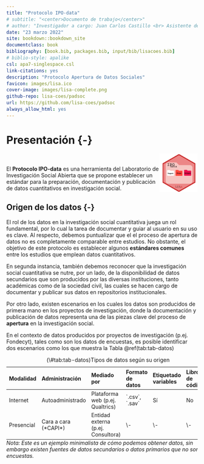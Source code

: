 ```yaml
--- 
title: "Protocolo IPO-data"
# subtitle: "<center>Documento de trabajo</center>"
# author: "Investigador a cargo: Juan Carlos Castillo <br> Asistente de investigación: Valentina Andrade <br> Pasante: Vanessa Leyton"
date: "23 marzo 2022"
site: bookdown::bookdown_site
documentclass: book
bibliography: [book.bib, packages.bib, input/bib/lisacoes.bib]
# biblio-style: apalike
csl: apa7-singlespace.csl
link-citations: yes
description: "Protocolo Apertura de Datos Sociales"
favicon: images/lisa.ico
cover-image: images/lisa-complete.png
github-repo: lisa-coes/padsoc
url: https://github.com/lisa-coes/padsoc
always_allow_html: yes
---
```


# Presentación  {-}

<img src="images/ipo-data-hex.png" align="right" alt="logo" style="float: right;width: 20%;max-height: 100%" />     



<br>

El **Protocolo IPO-data** es una herramienta del Laboratorio de Investigación Social Abierta que se propone establecer un estándar para la preparación, documentación y publicación de datos cuantitativos en investigación social.


## Origen de los datos {-}

El rol de los datos en la investigación social cuantitativa juega un rol fundamental, por lo cual la tarea de documentar y guiar al usuario en su uso es clave. Al respecto, debemos puntualizar que el el proceso de apertura de datos no es completamente comparable entre estudios. No obstante, el objetivo de este protocolo es establecer algunos **estándares comunes** entre los estudios que emplean datos cuantitativos.

En segunda instancia, también debemos reconocer que la investigación social cuantitativa se nutre, por un lado, de la disponibilidad de datos secundarios que son producidos por las diversas instituciones, tanto académicas como de la sociedad civil, las cuales se hacen cargo de documentar y publicar sus datos en repositorios institucionales. 

Por otro lado, existen escenarios en los cuales los datos son producidos de primera mano en los proyectos de investigación, donde la documentación y publicación de datos representa una de las piezas clave del proceso de **apertura** en la investigación social. 


En el contexto de datos producidos por proyectos de investigación (p.ej. Fondecyt), tales como son los datos de encuestas, es posible identificar dos escenarios como los que muestra la Tabla \@ref(tab:tab-datos)  

<table class="table" style="width: auto !important; margin-left: auto; margin-right: auto;border-bottom: 0;">
<caption>(\#tab:tab-datos)Tipos de datos según su origen</caption>
 <thead>
  <tr>
   <th style="text-align:left;"> Modalidad </th>
   <th style="text-align:left;"> Administración </th>
   <th style="text-align:left;"> Mediado por </th>
   <th style="text-align:left;"> Formato de datos </th>
   <th style="text-align:left;"> Etiquetado variables </th>
   <th style="text-align:left;"> Libro de códigos </th>
  </tr>
 </thead>
<tbody>
  <tr>
   <td style="text-align:left;"> Internet </td>
   <td style="text-align:left;"> Autoadministrado </td>
   <td style="text-align:left;"> Plataforma web (p.ej. Qualtrics) </td>
   <td style="text-align:left;"> `.csv`, `.sav` </td>
   <td style="text-align:left;"> Sí </td>
   <td style="text-align:left;"> No </td>
  </tr>
  <tr>
   <td style="text-align:left;"> Presencial </td>
   <td style="text-align:left;"> Cara a cara (*CAPI*) </td>
   <td style="text-align:left;"> Entidad externa (p.ej. Consultora) </td>
   <td style="text-align:left;"> \- </td>
   <td style="text-align:left;"> \- </td>
   <td style="text-align:left;"> \- </td>
  </tr>
</tbody>
<tfoot>
<tr><td style="padding: 0; " colspan="100%"><span style="font-style: italic;">Nota: Este es un ejemplo minimalista de cómo podemos obtener datos, sin embargo existen fuentes de datos secundarios o datos primarios que no son de encuestas.</span></td></tr>
<tr><td style="padding: 0; " colspan="100%">
<sup></sup> </td></tr>
</tfoot>
</table>






  
